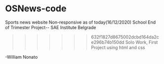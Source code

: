 
# OSNews-code
Sports news website
Non-responsive as of today(16/12/2020)
School End of Trimester Project-- SAE Institute Belgrade
>>>>>>> 632f1827d8675002dcbd164da2ce296b74b150dd
Solo Work, First Project using html and css

-William Nonato


